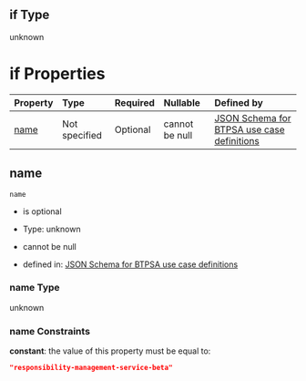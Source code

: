 ## if Type

unknown

# if Properties

| Property      | Type          | Required | Nullable       | Defined by                                                                                                                                                                                                        |
| :------------ | :------------ | :------- | :------------- | :---------------------------------------------------------------------------------------------------------------------------------------------------------------------------------------------------------------- |
| [name](#name) | Not specified | Optional | cannot be null | [JSON Schema for BTPSA use case definitions](btpsa-usecase-properties-services-items-allof-1-then-allof-94-if-properties-name.md "undefined#/properties/services/items/allOf/1/then/allOf/94/if/properties/name") |

## name



`name`

*   is optional

*   Type: unknown

*   cannot be null

*   defined in: [JSON Schema for BTPSA use case definitions](btpsa-usecase-properties-services-items-allof-1-then-allof-94-if-properties-name.md "undefined#/properties/services/items/allOf/1/then/allOf/94/if/properties/name")

### name Type

unknown

### name Constraints

**constant**: the value of this property must be equal to:

```json
"responsibility-management-service-beta"
```
